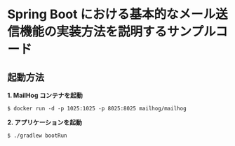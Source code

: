 # Spring Boot における基本的なメール送信機能の実装方法を説明するサンプルコード

## 起動方法

**1. MailHog コンテナを起動**

```shell
$ docker run -d -p 1025:1025 -p 8025:8025 mailhog/mailhog
```

**2. アプリケーションを起動**

```shell
$ ./gradlew bootRun
```
